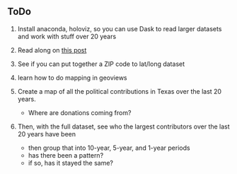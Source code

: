 ## ToDo

1. Install anaconda, holoviz, so you can use Dask to read larger datasets and work with stuff over 20 years

2. Read along on [this post](http://aarongonzales.net/posts/nerd/2017/05/15/bpd_cm_advanced/)

3. See if you can put together a ZIP code to lat/long dataset

4. learn how to do mapping in geoviews

5. Create a map of all the political contributions in Texas over the last 20 years.
    - Where are donations coming from?
    
6. Then, with the full dataset, see who the largest contributors over the last 20 years have been
    - then group that into 10-year, 5-year, and 1-year periods
    - has there been a pattern?
    - if so, has it stayed the same?